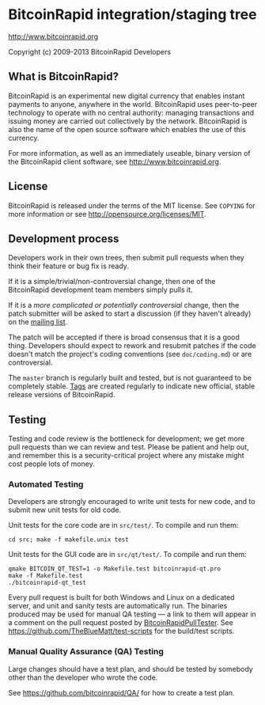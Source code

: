 BitcoinRapid integration/staging tree
================================

http://www.bitcoinrapid.org

Copyright (c) 2009-2013 BitcoinRapid Developers

What is BitcoinRapid?
----------------

BitcoinRapid is an experimental new digital currency that enables instant payments to
anyone, anywhere in the world. BitcoinRapid uses peer-to-peer technology to operate
with no central authority: managing transactions and issuing money are carried
out collectively by the network. BitcoinRapid is also the name of the open source
software which enables the use of this currency.

For more information, as well as an immediately useable, binary version of
the BitcoinRapid client software, see http://www.bitcoinrapid.org.

License
-------

BitcoinRapid is released under the terms of the MIT license. See `COPYING` for more
information or see http://opensource.org/licenses/MIT.

Development process
-------------------

Developers work in their own trees, then submit pull requests when they think
their feature or bug fix is ready.

If it is a simple/trivial/non-controversial change, then one of the BitcoinRapid
development team members simply pulls it.

If it is a *more complicated or potentially controversial* change, then the patch
submitter will be asked to start a discussion (if they haven't already) on the
[mailing list](http://sourceforge.net/mailarchive/forum.php?forum_name=bitcoinrapid-development).

The patch will be accepted if there is broad consensus that it is a good thing.
Developers should expect to rework and resubmit patches if the code doesn't
match the project's coding conventions (see `doc/coding.md`) or are
controversial.

The `master` branch is regularly built and tested, but is not guaranteed to be
completely stable. [Tags](https://github.com/bitcoinrapid/bitcoinrapid/tags) are created
regularly to indicate new official, stable release versions of BitcoinRapid.

Testing
-------

Testing and code review is the bottleneck for development; we get more pull
requests than we can review and test. Please be patient and help out, and
remember this is a security-critical project where any mistake might cost people
lots of money.

### Automated Testing

Developers are strongly encouraged to write unit tests for new code, and to
submit new unit tests for old code.

Unit tests for the core code are in `src/test/`. To compile and run them:

    cd src; make -f makefile.unix test

Unit tests for the GUI code are in `src/qt/test/`. To compile and run them:

    qmake BITCOIN_QT_TEST=1 -o Makefile.test bitcoinrapid-qt.pro
    make -f Makefile.test
    ./bitcoinrapid-qt_test

Every pull request is built for both Windows and Linux on a dedicated server,
and unit and sanity tests are automatically run. The binaries produced may be
used for manual QA testing — a link to them will appear in a comment on the
pull request posted by [BitcoinRapidPullTester](https://github.com/BitcoinRapidPullTester). See https://github.com/TheBlueMatt/test-scripts
for the build/test scripts.

### Manual Quality Assurance (QA) Testing

Large changes should have a test plan, and should be tested by somebody other
than the developer who wrote the code.

See https://github.com/bitcoinrapid/QA/ for how to create a test plan.
